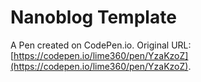 # Nanoblog Template

A Pen created on CodePen.io. Original URL: [https://codepen.io/lime360/pen/YzaKzoZ](https://codepen.io/lime360/pen/YzaKzoZ).

